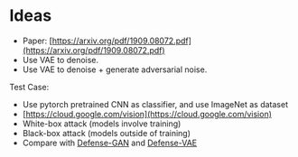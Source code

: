 # Ideas
* Paper: [https://arxiv.org/pdf/1909.08072.pdf](https://arxiv.org/pdf/1909.08072.pdf)
* Use VAE to denoise.
* Use VAE to denoise + generate adversarial noise.

Test Case:
* Use pytorch pretrained CNN as classifier, and use ImageNet as dataset
* [https://cloud.google.com/vision](https://cloud.google.com/vision)
* White-box attack (models involve training)
* Black-box attack (models outside of training)
* Compare with [Defense-GAN](https://arxiv.org/pdf/1805.06605.pdf) and [Defense-VAE](https://arxiv.org/pdf/1812.06570.pdf)